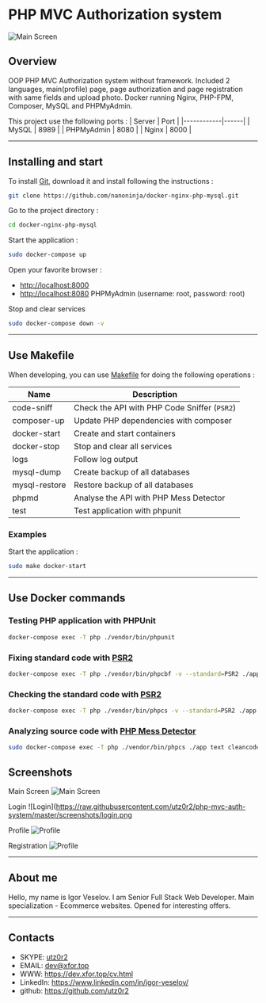 # PHP MVC Authorization system

![Main Screen](https://raw.githubusercontent.com/utz0r2/php-mvc-auth-system/master/screenshots/main_screen.png)

## Overview

OOP PHP MVC Authorization system without framework. Included 2 languages, main(profile) page, page authorization and page registration with same fields and upload photo.
Docker running Nginx, PHP-FPM, Composer, MySQL and PHPMyAdmin.

This project use the following ports :
| Server     | Port |
|------------|------|
| MySQL      | 8989 |
| PHPMyAdmin | 8080 |
| Nginx      | 8000 |

___

## Installing and start 

To install [Git](http://git-scm.com/book/en/v2/Getting-Started-Installing-Git), download it and install following the instructions :

```sh
git clone https://github.com/nanoninja/docker-nginx-php-mysql.git
```

Go to the project directory :

```sh
cd docker-nginx-php-mysql
```

Start the application :

```sh
sudo docker-compose up
```

Open your favorite browser :

* [http://localhost:8000](http://localhost:8000/)
* [http://localhost:8080](http://localhost:8080/) PHPMyAdmin (username: root, password: root)

Stop and clear services

```sh
sudo docker-compose down -v
```

___

## Use Makefile

When developing, you can use [Makefile](https://en.wikipedia.org/wiki/Make_(software)) for doing the following operations :

| Name          | Description                                  |
|---------------|----------------------------------------------|
| code-sniff    | Check the API with PHP Code Sniffer (`PSR2`) |
| composer-up   | Update PHP dependencies with composer        |
| docker-start  | Create and start containers                  |
| docker-stop   | Stop and clear all services                  |
| logs          | Follow log output                            |
| mysql-dump    | Create backup of all databases               |
| mysql-restore | Restore backup of all databases              |
| phpmd         | Analyse the API with PHP Mess Detector       |
| test          | Test application with phpunit                |

### Examples

Start the application :

```sh
sudo make docker-start
```
___

## Use Docker commands

### Testing PHP application with PHPUnit

```sh
docker-compose exec -T php ./vendor/bin/phpunit
```

### Fixing standard code with [PSR2](http://www.php-fig.org/psr/psr-2/)

```sh
docker-compose exec -T php ./vendor/bin/phpcbf -v --standard=PSR2 ./app
```

### Checking the standard code with [PSR2](http://www.php-fig.org/psr/psr-2/)

```sh
docker-compose exec -T php ./vendor/bin/phpcs -v --standard=PSR2 ./app
```

### Analyzing source code with [PHP Mess Detector](https://phpmd.org/)

```sh
sudo docker-compose exec -T php ./vendor/bin/phpcs ./app text cleancode,codesize,controversial,design,naming,unusedcode
```


## Screenshots

Main Screen
![Main Screen](https://raw.githubusercontent.com/utz0r2/php-mvc-auth-system/master/screenshots/main_screen.png)

Login
![Login](https://raw.githubusercontent.com/utz0r2/php-mvc-auth-system/master/screenshots/login.png

Profile
![Profile](https://raw.githubusercontent.com/utz0r2/php-mvc-auth-system/master/screenshots/profile.png)

Registration
![Profile](https://raw.githubusercontent.com/utz0r2/php-mvc-auth-system/master/screenshots/registration.png)

___

## About me
Hello, my name is Igor Veselov. I am Senior Full Stack Web Developer. Main specialization - Ecommerce websites. Opened for interesting offers.

___

## Contacts
- SKYPE: [utz0r2](skype:utz0r2)
- EMAIL: [dev@xfor.top](mailto:dev@xfor.top)
- WWW: https://dev.xfor.top/cv.html
- LinkedIn: https://www.linkedin.com/in/igor-veselov/
- github: https://github.com/utz0r2





